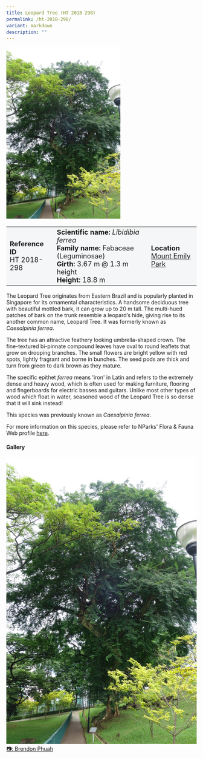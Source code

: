 ```yaml
---
title: Leopard Tree (HT 2018 298)
permalink: /ht-2018-298/
variant: markdown
description: ""
---
```

<div class="isomer-image-wrapper">
<img style="width: 60%" src="/images/Heritage_trees_photos/libfer_ht2018-298_habit.jpg">
</div><table style="minWidth: 100px; font-size: 18px; background: #F4F6F7">
<tbody><tr>
<td rowspan="1" colspan="1">
<strong>Reference ID</strong>
<br>HT 2018-298
</td>
<td rowspan="1" colspan="1">
	<strong>Scientific name:</strong> <em>Libidibia ferrea</em>
<br><strong>Family name: </strong>Fabaceae (Leguminosae)
<br><strong>Girth: </strong>3.67 m @ 1.3 m height
<br><strong>Height: </strong>18.8 m
</td>
<td rowspan="1" colspan="1">
<strong>Location</strong><a href="https://www.onemap.gov.sg/?lat=1.3043099999970378&amp;lng=103.84803000000053">
 <br>Mount Emily Park</a>
</td>
</tr>
</tbody>
</table>
<p>The Leopard Tree originates from Eastern Brazil and is popularly planted in Singapore for its ornamental characteristics. A handsome deciduous tree with beautiful mottled bark, it can grow up to 20 m tall. The multi-hued patches of bark on the trunk resemble a leopard’s hide, giving rise to its another common name, Leopard Tree. It was formerly known as <em>Caesalpinia ferrea</em>.</p>

<p>The tree has an attractive feathery looking umbrella-shaped crown. The fine-textured bi-pinnate compound leaves have oval to round leaflets that grow on drooping branches. The small flowers are bright yellow with red spots, lightly fragrant and borne in bunches. The seed pods are thick and turn from green to dark brown as they mature.</p>
	
<p>The specific epithet <em>ferrea</em> means 'iron' in Latin and refers to the extremely dense and heavy wood, which is often used for making furniture, flooring and fingerboards for electric basses and guitars. Unlike most other types of wood which float in water, seasoned wood of the Leopard Tree is so dense that it will sink instead!</p>

<p>This species was previously known as <em>Caesalpinia ferrea</em>. 

</p><p>For more information on this species, please refer to NParks' Flora &amp; Fauna Web profile <a href="https://www.nparks.gov.sg/florafaunaweb/flora/2/7/2767">here</a>.</p>

<h4><b>Gallery</b></h4>
<div class="isomer-card-grid">
<a href="/images/Heritage_trees_photos/libfer_ht2018-298_habit.jpg" class="isomer-card">
<div class="isomer-card-image">
<div class="isomer-image-wrapper"><img src="/images/Heritage_trees_photos/libfer_ht2018-298_habit.jpg"></div></div>
<div class="isomer-card-body"><div class="isomer-card-description">📷: Brendon Phuah</div>
</div></a><br></div>